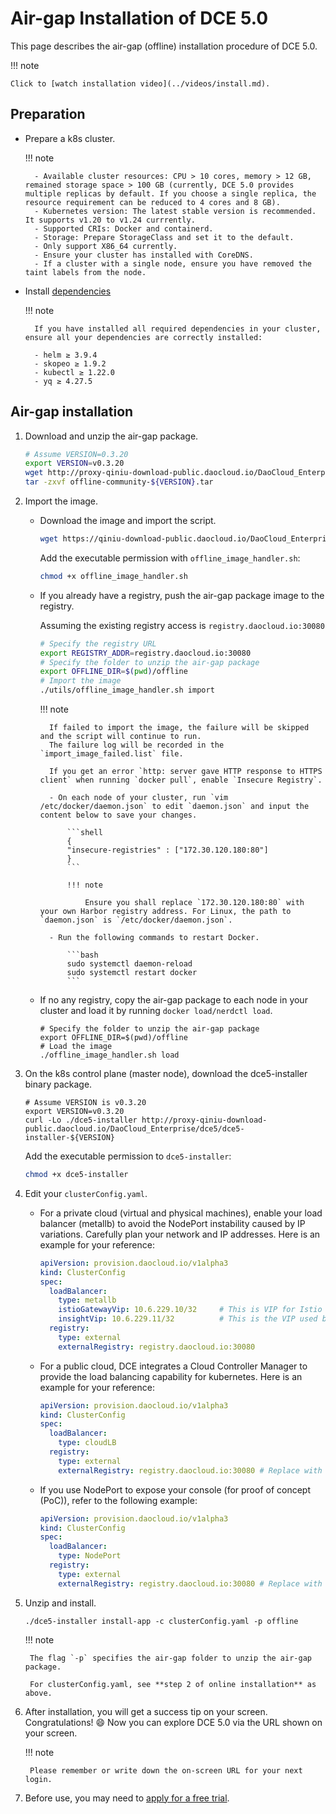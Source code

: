 # Air-gap Installation of DCE 5.0

This page describes the air-gap (offline) installation procedure of DCE 5.0.

!!! note

    Click to [watch installation video](../videos/install.md).

## Preparation

- Prepare a k8s cluster.

    !!! note

        - Available cluster resources: CPU > 10 cores, memory > 12 GB, remained storage space > 100 GB (currently, DCE 5.0 provides multiple replicas by default. If you choose a single replica, the resource requirement can be reduced to 4 cores and 8 GB).
        - Kubernetes version: The latest stable version is recommended. It supports v1.20 to v1.24 currrently.
        - Supported CRIs: Docker and containerd.
        - Storage: Prepare StorageClass and set it to the default.
        - Only support X86_64 currently.
        - Ensure your cluster has installed with CoreDNS.
        - If a cluster with a single node, ensure you have removed the taint labels from the node.
    
- Install [dependencies](install-tools.md)

    !!! note

        If you have installed all required dependencies in your cluster, ensure all your dependencies are correctly installed:

        - helm ≥ 3.9.4
        - skopeo ≥ 1.9.2
        - kubectl ≥ 1.22.0
        - yq ≥ 4.27.5

## Air-gap installation

1. Download and unzip the air-gap package.

    ``` bash
    # Assume VERSION=0.3.20
    export VERSION=v0.3.20
    wget http://proxy-qiniu-download-public.daocloud.io/DaoCloud_Enterprise/dce5/offline-community-${VERSION}.tar
    tar -zxvf offline-community-${VERSION}.tar
    ```

2. Import the image.

    - Download the image and import the script.

        ```bash
        wget https://qiniu-download-public.daocloud.io/DaoCloud_Enterprise/dce5/offline_image_handler.sh
        ```

        Add the executable permission with `offline_image_handler.sh`:

        ```bash
        chmod +x offline_image_handler.sh
        ```

    - If you already have a registry, push the air-gap package image to the registry.

        Assuming the existing registry access is `registry.daocloud.io:30080`

        ```bash
        # Specify the registry URL
        export REGISTRY_ADDR=registry.daocloud.io:30080
        # Specify the folder to unzip the air-gap package
        export OFFLINE_DIR=$(pwd)/offline
        # Import the image
        ./utils/offline_image_handler.sh import
        ```

        !!! note

            If failed to import the image, the failure will be skipped and the script will continue to run.
            The failure log will be recorded in the `import_image_failed.list` file.

            If you get an error `http: server gave HTTP response to HTTPS client` when running `docker pull`, enable `Insecure Registry`. 
            
            - On each node of your cluster, run `vim /etc/docker/daemon.json` to edit `daemon.json` and input the content below to save your changes.

                ```shell
                {
                "insecure-registries" : ["172.30.120.180:80"]
                }
                ```

                !!! note

                    Ensure you shall replace `172.30.120.180:80` with your own Harbor registry address. For Linux, the path to `daemon.json` is `/etc/docker/daemon.json`.

            - Run the following commands to restart Docker.

                ```bash
                sudo systemctl daemon-reload
                sudo systemctl restart docker
                ```

    - If no any registry, copy the air-gap package to each node in your cluster and load it by running `docker load/nerdctl load`.

        ```shell
        # Specify the folder to unzip the air-gap package
        export OFFLINE_DIR=$(pwd)/offline
        # Load the image
        ./offline_image_handler.sh load
        ```

3. On the k8s control plane (master node), download the dce5-installer binary package.

    ```shell
    # Assume VERSION is v0.3.20
    export VERSION=v0.3.20
    curl -Lo ./dce5-installer http://proxy-qiniu-download-public.daocloud.io/DaoCloud_Enterprise/dce5/dce5-installer-${VERSION}
    ```

    Add the executable permission to `dce5-installer`:

    ```bash
    chmod +x dce5-installer
    ```
    
4. Edit your `clusterConfig.yaml`.

    - For a private cloud (virtual and physical machines), enable your load balancer (metallb) to avoid the NodePort instability caused by IP variations. Carefully plan your network and IP addresses. Here is an example for your reference:

        ```yaml
        apiVersion: provision.daocloud.io/v1alpha3
        kind: ClusterConfig
        spec:
          loadBalancer:
            type: metallb
            istioGatewayVip: 10.6.229.10/32     # This is VIP for Istio gateway and is also the URL via which you can use DCE 5.0 on your web browser.
            insightVip: 10.6.229.11/32          # This is the VIP used by the Insight-Server of the Global cluster to collect logs, metrics, and traces of all sub-clusters.
          registry:
            type: external
            externalRegistry: registry.daocloud.io:30080
        ```

    - For a public cloud, DCE integrates a Cloud Controller Manager to provide the load balancing capability for kubernetes. Here is an example for your reference:

        ``` yaml
        apiVersion: provision.daocloud.io/v1alpha3
        kind: ClusterConfig
        spec:
          loadBalancer:
            type: cloudLB
          registry:
            type: external
            externalRegistry: registry.daocloud.io:30080 # Replace with your Harbor registry address
        ```

    - If you use NodePort to expose your console (for proof of concept (PoC)), refer to the following example:

        ``` yaml
        apiVersion: provision.daocloud.io/v1alpha3
        kind: ClusterConfig
        spec:
          loadBalancer:
            type: NodePort
          registry:
            type: external
            externalRegistry: registry.daocloud.io:30080 # Replace with your Harbor registry address
        ```

5. Unzip and install.

    ``` shell
    ./dce5-installer install-app -c clusterConfig.yaml -p offline
    ```
    
    !!! note

        The flag `-p` specifies the air-gap folder to unzip the air-gap package.

        For clusterConfig.yaml, see **step 2 of online installation** as above.

6. After installation, you will get a success tip on your screen. Congratulations! :smile: Now you can explore DCE 5.0 via the URL shown on your screen.

    

    !!! note

        Please remember or write down the on-screen URL for your next login.

7. Before use, you may need to [apply for a free trial](../dce/license0.md).
